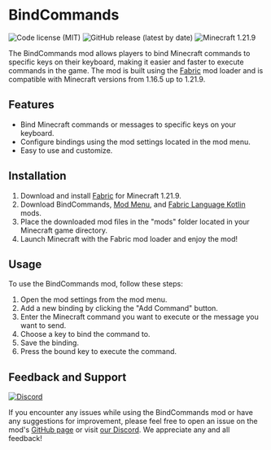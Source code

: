 # BindCommands

![Code license (MIT)](https://img.shields.io/github/license/devs-immortal/bind-cmd)
![GitHub release (latest by date)](https://img.shields.io/github/v/release/devs-immortal/bind-cmd)
![Minecraft 1.21.9](https://img.shields.io/badge/Minecraft-1.21.9-yellowgreen)

The BindCommands mod allows players to bind Minecraft commands to specific keys on their keyboard, making it easier and faster to execute commands in the game. The mod is built using the [Fabric](https://fabricmc.net/) mod loader and is compatible with Minecraft versions from 1.16.5 up to 1.21.9.

## Features

- Bind Minecraft commands or messages to specific keys on your keyboard.
- Configure bindings using the mod settings located in the mod menu.
- Easy to use and customize.

## Installation

1. Download and install [Fabric](https://fabricmc.net/use/installer/) for Minecraft 1.21.9.
2. Download BindCommands, [Mod Menu](https://github.com/TerraformersMC/ModMenu), and [Fabric Language Kotlin](https://github.com/FabricMC/fabric-language-kotlin) mods.
3. Place the downloaded mod files in the "mods" folder located in your Minecraft game directory.
4. Launch Minecraft with the Fabric mod loader and enjoy the mod!

## Usage

To use the BindCommands mod, follow these steps:

1. Open the mod settings from the mod menu.
2. Add a new binding by clicking the "Add Command" button.
3. Enter the Minecraft command you want to execute or the message you want to send.
4. Choose a key to bind the command to.
5. Save the binding.
6. Press the bound key to execute the command.

## Feedback and Support

[![Discord](https://img.shields.io/discord/770691727568404521.svg?logoColor=FFFFFF&logo=discord&color=7289DA)](https://discord.com/invite/TvuNtNYEvr)

If you encounter any issues while using the BindCommands mod or have any suggestions for improvement,
please feel free to open an issue on the mod's [GitHub page](https://github.com/devs-immortal/bind-cmd/issues) or visit [our Discord](https://discord.com/invite/TvuNtNYEvr). We appreciate any and all feedback!
